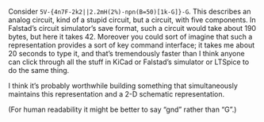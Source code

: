 Consider `5V-{4n7F-2k2||2.2mH(2%)-npn(B=50)[1k-G]}-G`.  This describes
an analog circuit, kind of a stupid circuit, but a circuit, with five
components.  In Falstad’s circuit simulator’s save format, such a
circuit would take about 190 bytes, but here it takes 42.  Moreover
you could sort of imagine that such a representation provides a sort
of key command interface; it takes me about 20 seconds to type it, and
that’s tremendously faster than I think anyone can click through all
the stuff in KiCad or Falstad’s simulator or LTSpice to do the same
thing.

I think it’s probably worthwhile building something that
simultaneously maintains this representation and a 2-D schematic
representation.

(For human readability it might be better to say “gnd” rather than
“G”.)